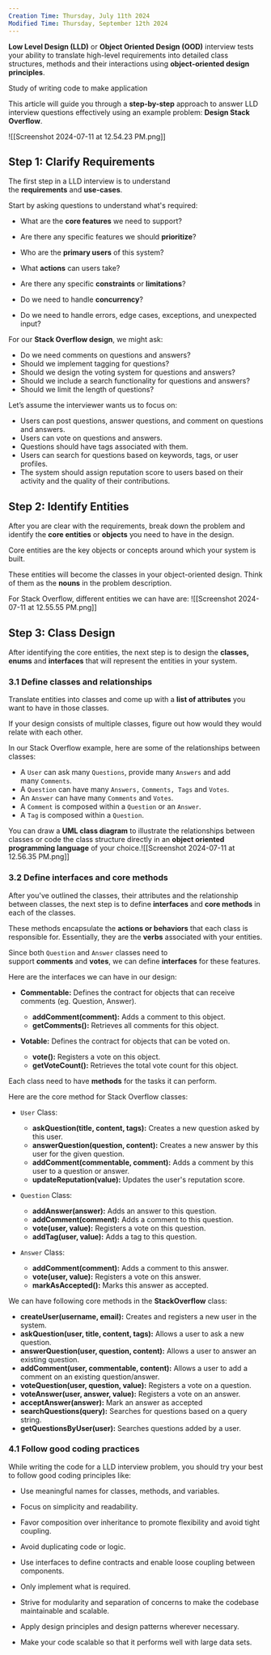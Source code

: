```yaml
---
Creation Time: Thursday, July 11th 2024
Modified Time: Thursday, September 12th 2024
---
```

**Low Level Design (LLD)** or **Object Oriented Design (OOD)** interview tests your ability to translate high-level requirements into detailed class structures, methods and their interactions using **object-oriented design principles**.


Study of writing code to make application

This article will guide you through a **step-by-step** approach to answer LLD interview questions effectively using an example problem: **Design Stack Overflow**.

![[Screenshot 2024-07-11 at 12.54.23 PM.png]]

## Step 1: Clarify Requirements

The first step in a LLD interview is to understand the **requirements** and **use-cases**.

Start by asking questions to understand what's required:

- What are the **core features** we need to support?
    
- Are there any specific features we should **prioritize**?
    
- Who are the **primary users** of this system?
    
- What **actions** can users take?
    
- Are there any specific **constraints** or **limitations**?
    
- Do we need to handle **concurrency**?
    
- Do we need to handle errors, edge cases, exceptions, and unexpected input?
    

For our **Stack Overflow design**, we might ask:

- Do we need comments on questions and answers?
- Should we implement tagging for questions?
- Should we design the voting system for questions and answers?
- Should we include a search functionality for questions and answers?
- Should we limit the length of questions?


Let’s assume the interviewer wants us to focus on:

- Users can post questions, answer questions, and comment on questions and answers.
- Users can vote on questions and answers.
- Questions should have tags associated with them.
- Users can search for questions based on keywords, tags, or user profiles.
- The system should assign reputation score to users based on their activity and the quality of their contributions.

## Step 2: Identify Entities

After you are clear with the requirements, break down the problem and identify the **core entities** or **objects** you need to have in the design.

Core entities are the key objects or concepts around which your system is built.

These entities will become the classes in your object-oriented design. Think of them as the **nouns** in the problem description.

For Stack Overflow, different entities we can have are:
![[Screenshot 2024-07-11 at 12.55.55 PM.png]]

## Step 3: Class Design

After identifying the core entities, the next step is to design the **classes, enums** and **interfaces** that will represent the entities in your system.

### **3.1 Define classes and relationships**

Translate entities into classes and come up with a **list of attributes** you want to have in those classes.

If your design consists of multiple classes, figure out how would they would relate with each other.

In our Stack Overflow example, here are some of the relationships between classes:

- A `User` can ask many `Questions`, provide many `Answers` and add many `Comments`.
- A `Question` can have many `Answers,` `Comments, Tags` and `Votes`.
- An `Answer` can have many `Comments` and `Votes`.
- A `Comment` is composed within a `Question` or an `Answer`.
- A `Tag` is composed within a `Question`.

You can draw a **UML class diagram** to illustrate the relationships between classes or code the class structure directly in an **object oriented programming language** of your choice.![[Screenshot 2024-07-11 at 12.56.35 PM.png]]

### **3.2 Define interfaces and core methods**

After you've outlined the classes, their attributes and the relationship between classes, the next step is to define **interfaces** and **core methods** in each of the classes.

These methods encapsulate the **actions or behaviors** that each class is responsible for. Essentially, they are the **verbs** associated with your entities.

Since both `Question` and `Answer` classes need to support **comments** and **votes**, we can define **interfaces** for these features.

Here are the interfaces we can have in our design:

- **Commentable:** Defines the contract for objects that can receive comments (eg. Question, Answer).
    
    - **addComment(comment):** Adds a comment to this object.
    - **getComments():** Retrieves all comments for this object.
- **Votable:** Defines the contract for objects that can be voted on.
    - **vote():** Registers a vote on this object.
    - **getVoteCount():** Retrieves the total vote count for this object.

Each class need to have **methods** for the tasks it can perform.

Here are the core method for Stack Overflow classes:

- `User` Class:
    
    - **askQuestion(title, content, tags):** Creates a new question asked by this user.
    - **answerQuestion(question, content):** Creates a new answer by this user for the given question.
    - **addComment(commentable, comment):** Adds a comment by this user to a question or answer.
    - **updateReputation(value):** Updates the user's reputation score.

- `Question` Class:
    
    - **addAnswer(answer):** Adds an answer to this question.
    - **addComment(comment):** Adds a comment to this question.
    - **vote(user, value):** Registers a vote on this question.
    - **addTag(user, value):** Adds a tag to this question.
- `Answer` Class:
    
    - **addComment(comment):** Adds a comment to this answer.
    - **vote(user, value):** Registers a vote on this answer.
    - **markAsAccepted():** Marks this answer as accepted.

We can have following core methods in the **StackOverflow** class:

- **createUser(username, email):** Creates and registers a new user in the system.
- **askQuestion(user, title, content, tags):** Allows a user to ask a new question.
- **answerQuestion(user, question, content):** Allows a user to answer an existing question. 
- **addComment(user, commentable, content):** Allows a user to add a comment on an existing question/answer.
- **voteQuestion(user, question, value):** Registers a vote on a question.
- **voteAnswer(user, answer, value):** Registers a vote on an answer.
- **acceptAnswer(answer):** Mark an answer as accepted
- **searchQuestions(query):** Searches for questions based on a query string.
- **getQuestionsByUser(user):** Searches questions added by a user.

### 4.1 Follow good coding practices

While writing the code for a LLD interview problem, you should try your best to follow good coding principles like:

- Use meaningful names for classes, methods, and variables.
    
- Focus on simplicity and readability.
    
- Favor composition over inheritance to promote flexibility and avoid tight coupling.
    
- Avoid duplicating code or logic.
    
- Use interfaces to define contracts and enable loose coupling between components.
    
- Only implement what is required.
    
- Strive for modularity and separation of concerns to make the codebase maintainable and scalable.
    
- Apply design principles and design patterns wherever necessary.
    
- Make your code scalable so that it performs well with large data sets.